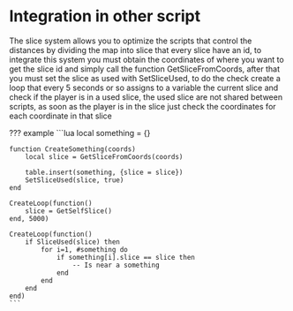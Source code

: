# Integration in other script
The slice system allows you to optimize the scripts that control the distances by dividing the map into slice that every slice have an id, to integrate this system you must obtain the coordinates of where you want to get the slice id and simply call the function GetSliceFromCoords, after that you must set the slice as used with SetSliceUsed, to do the check create a loop that every 5 seconds or so assigns to a variable the current slice and check if the player is in a used slice, the used slice are not shared between scripts, as soon as the player is in the slice just check the coordinates for each coordinate in that slice

??? example
    ```lua
    local something = {}

    function CreateSomething(coords)
        local slice = GetSliceFromCoords(coords)

        table.insert(something, {slice = slice})
        SetSliceUsed(slice, true)
    end

    CreateLoop(function()
        slice = GetSelfSlice()
    end, 5000)

    CreateLoop(function()
        if SliceUsed(slice) then
            for i=1, #something do
                if something[i].slice == slice then
                    -- Is near a something
                end
            end
        end
    end)
    ```